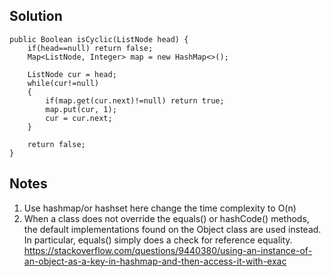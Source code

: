 ## Solution

```
public Boolean isCyclic(ListNode head) {
    if(head==null) return false;
    Map<ListNode, Integer> map = new HashMap<>();
    
    ListNode cur = head;
    while(cur!=null)
    {
        if(map.get(cur.next)!=null) return true;
        map.put(cur, 1);
        cur = cur.next;
    }
    
    return false;
}
```

## Notes
1. Use hashmap/or hashset here change the time complexity to O(n)
2. When a class does not override the equals() or hashCode() methods, the default implementations found on the Object class are used instead. In particular, equals() simply does a check for reference equality.
https://stackoverflow.com/questions/9440380/using-an-instance-of-an-object-as-a-key-in-hashmap-and-then-access-it-with-exac